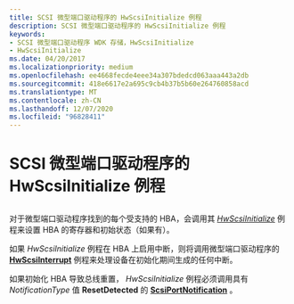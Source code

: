 ```yaml
---
title: SCSI 微型端口驱动程序的 HwScsiInitialize 例程
description: SCSI 微型端口驱动程序的 HwScsiInitialize 例程
keywords:
- SCSI 微型端口驱动程序 WDK 存储，HwScsiInitialize
- HwScsiInitialize
ms.date: 04/20/2017
ms.localizationpriority: medium
ms.openlocfilehash: ee4668fecde4eee34a307bdedcd063aaa443a2db
ms.sourcegitcommit: 418e6617e2a695c9cb4b37b5b60e264760858acd
ms.translationtype: MT
ms.contentlocale: zh-CN
ms.lasthandoff: 12/07/2020
ms.locfileid: "96828411"
---
```

# <a name="scsi-miniport-drivers-hwscsiinitialize-routine"></a>SCSI 微型端口驱动程序的 HwScsiInitialize 例程


## <span id="ddk_scsi_miniport_drivers_hwscsiinitialize_routine_kg"></span><span id="DDK_SCSI_MINIPORT_DRIVERS_HWSCSIINITIALIZE_ROUTINE_KG"></span>


对于微型端口驱动程序找到的每个受支持的 HBA，会调用其 [*HwScsiInitialize*](/previous-versions/windows/hardware/drivers/ff557302(v=vs.85)) 例程来设置 HBA 的寄存器和初始状态（如果有）。

如果 *HwScsiInitialize* 例程在 HBA 上启用中断，则将调用微型端口驱动程序的 [**HwScsiInterrupt**](/previous-versions/windows/hardware/drivers/ff557312(v=vs.85)) 例程来处理设备在初始化期间生成的任何中断。

如果初始化 HBA 导致总线重置， *HwScsiInitialize* 例程必须调用具有 *NotificationType* 值 **ResetDetected** 的 [**ScsiPortNotification**](/windows-hardware/drivers/ddi/srb/nf-srb-scsiportnotification) 。

 

